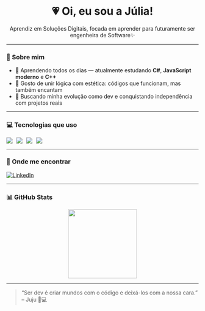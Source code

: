 <h1 align="center">💗 Oi, eu sou a Júlia!</h1>

<p align="center">
  Aprendiz em Soluções Digitais, focada em aprender para futuramente ser engenheira de Software✨
</p>

---

### 🌸 Sobre mim

- 🧿 Aprendendo todos os dias — atualmente estudando **C#**, **JavaScript moderno** e **C++**
- 🎀 Gosto de unir lógica com estética: códigos que funcionam, mas também encantam
- 🎯 Buscando minha evolução como dev e conquistando independência com projetos reais

---

### 💻 Tecnologias que uso

<div style="display: flex; gap: 10px;">
<img src="https://img.shields.io/badge/HTML5-E34F26?style=for-the-badge&logo=html5&logoColor=white" />
<img src="https://img.shields.io/badge/CSS3-1572B6?style=for-the-badge&logo=css3&logoColor=white" />
<img src="https://img.shields.io/badge/JavaScript-F7DF1E?style=for-the-badge&logo=javascript&logoColor=black" />
<img src="https://img.shields.io/badge/Python-3776AB?style=for-the-badge&logo=python&logoColor=white" />


</div>

---

### 💌 Onde me encontrar

[![LinkedIn](https://img.shields.io/badge/-LinkedIn-0077B5?style=flat-square&logo=LinkedIn&logoColor=white)](https://www.linkedin.com/in/j%C3%BAlia-carolina-52546a356/)


---

### 📊 GitHub Stats

<div align="center">
  <img height="180em" src="https://github-readme-stats.vercel.app/api?username=JuuhhCarol&show_icons=true&theme=tokyonight"/>
</div>

---

> “Ser dev é criar mundos com o código e deixá-los com a nossa cara.” – Juju 🎀💻
